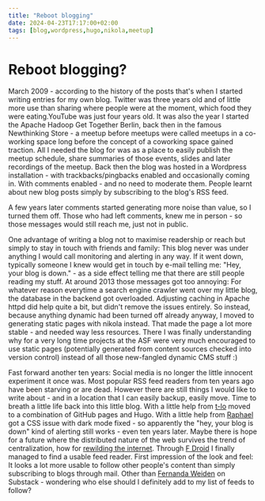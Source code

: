 ```yaml
---
title: "Reboot blogging"
date: 2024-04-23T17:17:00+02:00
tags: [blog,wordpress,hugo,nikola,meetup]
---
```



# Reboot blogging?

March 2009 - according to the history of the posts that's when I started writing entries for my own blog. Twitter was three years old and of little more use than sharing where people were at the moment, which food they were eating.YouTube was just four years old. It was also the year I started the Apache Hadoop Get Together Berlin, back then in the famous Newthinking Store - a meetup before meetups were called meetups in a co-working space long before the concept of a coworking space gained traction. All I needed the blog for was as a place to easily publish the meetup schedule, share summaries of those events, slides and later recordings of the meetup. Back then the blog was hosted in a Wordpress installation - with trackbacks/pingbacks enabled and occasionally coming in. With comments enabled - and no need to moderate them. People learnt about new blog posts simply by subscribing to the blog's RSS feed.

A few years later comments started generating more noise than value, so I turned them off. Those who had left comments, knew me in person - so those messages would still reach me, just not in public.

One advantage of writing a blog not to maximise readership or reach but simply to stay in touch with friends and family: This blog never was under anything I would call monitoring and alerting in any way. If it went down, typically someone I knew would get in touch by e-mail telling me: "Hey, your blog is down." - as a side effect telling me that there are still people reading my stuff. At around 2013 those messages got too annoying: For whatever reason everytime a search engine crawler went over my little blog, the database in the backend got overloaded. Adjusting caching in Apache httpd did help quite a bit, but didn't remove the issues entirely. So instead, because anything dynamic had been turned off already anyway, I moved to generating static pages with nikola instead. That made the page a lot more stable - and needed way less resources. There I was finally understanding why for a very long time projects at the ASF were very much encouraged to use static pages (potentially generated from content sources checked into version control) instead of all those new-fangled dynamic CMS stuff :)

Fast forward another ten years: Social media is no longer the little innocent experiment it once was. Most popular RSS feed readers from ten years ago have been starving or are dead. However there are still things I would like to write about - and in a location that I can easily backup, easily move. Time to breath a little life back into this little blog. With a little help from [t-lo](https://github.com/t-lo) moved to a combination of GitHub pages and Hugo. With a little help from [Raphael](https://www.raphaelbauer.com/) got a CSS issue with dark mode fixed - so apparently the "hey, your blog is down" kind of alerting still works - even ten years later. Maybe there is hope for a future where the distributed nature of the web survives the trend of centralization, how for [rewilding the internet](https://www.noemamag.com/we-need-to-rewild-the-internet/). Through [F Droid](https://f-droid.org/en/) I finally managed to find a usable feed reader. First impression of the look and feel: It looks a lot more usable to follow other people's content than simply subscribing to blogs through mail. Other than [Fernanda Weiden](https://www.goodtogreat.io/?utm_source=substack&utm_medium=web&utm_campaign=substack_profile) on Substack - wondering who else should I definitely add to my list of feeds to follow?
